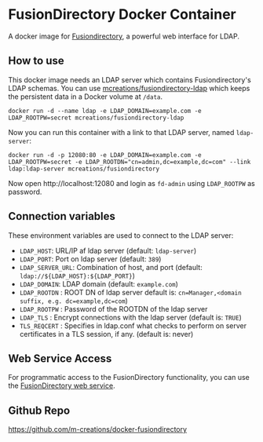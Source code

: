 FusionDirectory Docker Container
================================

A docker image for [Fusiondirectory](http://fusiondirectory.org), a
powerful web interface for LDAP.

How to use
----------

This docker image needs an LDAP server which contains
Fusiondirectory's LDAP schemas. You can use
[mcreations/fusiondirectory-ldap](https://hub.docker.com/r/mcreations/fusiondirectory-ldap)
which keeps the persistent data in a Docker volume at `/data`.

```
docker run -d --name ldap -e LDAP_DOMAIN=example.com -e LDAP_ROOTPW=secret mcreations/fusiondirectory-ldap
```

Now you can run this container with a link to that LDAP server, named `ldap-server`:

```
docker run -d -p 12080:80 -e LDAP_DOMAIN=example.com -e LDAP_ROOTPW=secret -e LDAP_ROOTDN="cn=admin,dc=example,dc=com" --link ldap:ldap-server mcreations/fusiondirectory
```

Now open http://localhost:12080 and login as `fd-admin` using `LDAP_ROOTPW` as password.

Connection variables
--------------------

These environment variables are used to connect to the LDAP server:

* `LDAP_HOST`: URL/IP af ldap server (default: `ldap-server`)
* `LDAP_PORT`: Port on ldap server (default: `389`)
* `LDAP_SERVER_URL`: Combination of host, and port (default: `ldap://${LDAP_HOST}:${LDAP_PORT}`)
* `LDAP_DOMAIN`: LDAP domain (default: `example.com`)
* `LDAP_ROOTDN` : ROOT DN of ldap server default is: `cn=Manager,<domain suffix, e.g. dc=example,dc=com`)
* `LDAP_ROOTPW` : Password of the ROOTDN of the ldap server
* `LDAP_TLS` : Encrypt connections with the ldap server (default is: `TRUE`) 
* `TLS_REQCERT` : Specifies in ldap.conf what checks to perform on server certificates in a TLS session, if any. (default is: never)

Web Service Access
------------------

For programmatic access to the FusionDirectory functionality, you can
use the [FusionDirectory web service](http://documentation.fusiondirectory.org/en/documentation/plugin/webservice_plugin).


Github Repo
-----------

https://github.com/m-creations/docker-fusiondirectory
